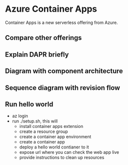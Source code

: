 # Azure Container Apps

Container Apps is a new serverless offering from Azure. 

## Compare other offerings
## Explain DAPR briefly
## Diagram with component architecture
## Sequence diagram with revision flow

## Run hello world

- az login
- run ./setup.sh, this will
    - install container apps extension
    - create a resource group
    - create a container app environment
    - create a container app
    - deploy a hello world contianer to it
    - expose url where you can check the web app live
    - provide instructions to clean up resources
